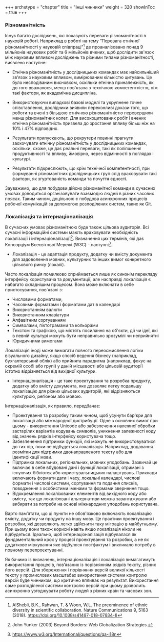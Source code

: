 +++
archetype = "chapter"
title = "Інші чинники"
weight = 320
showInToc = true
+++

### Різноманітність

Існує багато досліджень, які показують переваги різноманітності в науковій роботі. Наприклад в роботі на тему “Перевага етнічної різноманітності у науковій співпраці”[^1] де проаналізовано понад 9 мільйонів наукових робіт та 6 мільйонів вчених, щоб дослідити зв'язок між науковим впливом досліджень та різними типами різноманітності, виявлено наступне:

* Етнічна різноманітність у дослідницьких командах має найсильніший зв'язок з науковим впливом, вимірюваним кількістю цитувань.
Це було несподіваним висновком, оскільки етнічна приналежність, як до того вважалося, менш пов'язана з технічною компетентністю, ніж такі фактори, як академічна дисципліна.

* Використовуючи випадкові базові моделі та укрупнене точне співставлення, дослідники виявили переконливі докази того, що роботи та вчені з більшою етнічною різноманітністю перевершили менш різноманітних колег.
Для високоцитованих робіт і вчених етнічна різноманітність призвела до зростання впливу більш ніж на 10% і 47% відповідно.

* Результати припускають, що рекрутери повинні прагнути заохочувати етнічну різноманітність у дослідницьких командах, оскільки, схоже, це дає реальні переваги, такі як поліпшення продуктивності та впливу, ймовірно, через відмінності в поглядах і культурі.

* Результати підкреслюють, що крім технічної компетентності, при формуванні різноманітних дослідницьких груп слід враховувати такі фактори, як згуртованість команди та почуття єдності.

Зауважимо, що для побудови дійсно різноманітної команди в сучасних умовах доводиться організовувати взаємодію людей в різних часових поясах.
Таким чином, доцільною є побудова асинхронних процесів робочої комунікацій за допомогою розподілених систем, таких як Git.

### Локалізація та інтернаціоналізація

В сучасних умовах різноманітною буде також цільова аудиторія.
Всі сучасні інформаційні системи мають враховувати необхідність локалізації і інтернаціоналізації[^2].
Визначення цих термінів, які дає Консорціум Всесвітньої Мережі  (W3C) - наступні[^3].

* Локалізація - це адаптація продукту, додатку чи вмісту документа для задоволення мовних, культурних та інших вимог конкретного цільового ринку (локалі).

Часто локалізація помилково сприймається лише як синонім перекладу інтерфейсу користувача та документації, але насправді локалізація є набагато складнішим процесом.
Вона може включати в себе пристосування, пов'язані з:
* Числовими форматами,
* Часовими форматами і форматами дат в календарі
* Використанням валюти
* Використанням клавіатури
* Алфавітним сортуванням
* Символами, піктограмами та кольорами
* Текстом та графікою, що містять посилання на об'єкти, дії чи ідеї, які в певній культурі можуть бути неправильно зрозумілі чи неприйнятні
* Юридичними вимогами

Локалізація іноді може вимагати повного переосмислення логіки візуального дизайну, якщо спосіб ведення бізнесу (наприклад, бухгалтерський облік) або прийнята парадигма (наприклад, фокус на окремій особі або групі) у даній місцевості або цільовій аудиторії істотно відрізняється від вихідної культури.

* Інтернаціоналізація - це таке проектування та розробка продукту, додатку або вмісту документа, яке дозволяє легку подальшу локалізацію для різних цільових аудиторій, які відрізняються культурою, регіоном або мовою.

Інтернаціоналізація, як правило, передбачає:
* Проектування та розробку таким чином, щоб усунути бар'єри для локалізації або міжнародної дистрибуції.
Одне з основних вимог при цьому - використання Unicode або забезпечення належної обробки застарілих варіантів кодувань символів, уникнення залежності коду від значень рядків інтерфейсу користувача тощо.
* Забезпечення підтримки функцій, які можуть не використовуватися до тих пір, поки не відбудеться локалізація.
Наприклад, додавання розмітки для підтримки двонаправленого тексту або для ідентифікації мови.
* Підтримка локальних, регіональних, мовних уподобань.
Зазвичай це включає в себе вбудовані дані і функції локалізації, отримані з існуючих бібліотек або користувальницьких налаштувань.
Приклади включають формати дати і часу, локальні календарі, числові формати і числові системи, сортування та подання списків, поводження з особистими іменами та формами звернення тощо.
* Відокремлення локалізованих елементів від вихідного коду або вмісту, так що локалізовані альтернативи можна завантажувати або вибирати за потреби на основі міжнародних уподобань користувача.

Варто памʼятати, що ці пункти не обов'язково включають локалізацію вмісту, додатку чи продукту на іншу мову.
Це практики проектування і розробки, які дозволяють легко здійснити таку міграцію в майбутньому.
При цьому вони також корисні навіть якщо локалізація ніколи не відбудеться.
Ідеально, щоб інтернаціоналізація відбувалася як фундаментальний крок у процесі проектування та розробки, а не як додаткове міркування яке відбулося постфактум і викликало потребу в повному перепроектуванні.

Як бачимо із визначень, інтернаціоналізація і локалізація вимагатимуть використання процесів, повʼязаних із порівнянням рядків тексту, різних його версій.
Для збереження і порівняння версій великої кількості тексту у промислових масштабах використання системи контролю версій буде чинником, що критично впливає на результат.
Використання саме розподіленої системи контролю версій при цьому дозволить асинхронно узгоджувати роботу людей з різних країн та часових зон.


[^1]: AlShebli, B.K., Rahwan, T. & Woon, W.L. The preeminence of ethnic diversity in scientific collaboration. Nature Communications 9, 5163 (2018). https://doi.org/10.1038/s41467-018-07634-8
[^2]: John Yunker (2003) Beyond Borders: Web Globalization Strategies.
[^3]: https://www.w3.org/International/questions/qa-i18n
